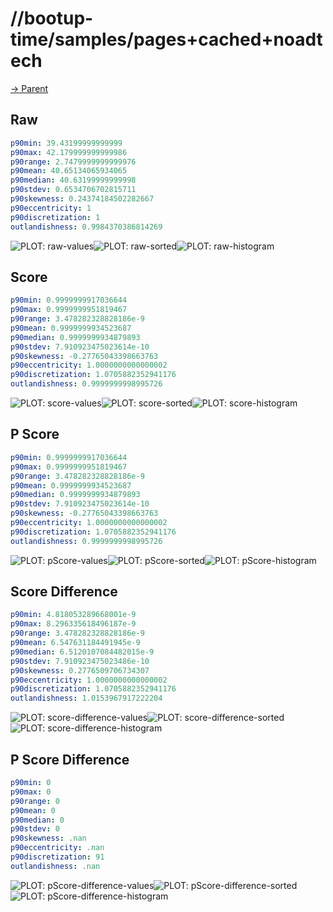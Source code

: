 
# //bootup-time/samples/pages+cached+noadtech

[→ Parent](../..)


## Raw


```yaml
p90min: 39.43199999999999
p90max: 42.179999999999986
p90range: 2.7479999999999976
p90mean: 40.65134065934065
p90median: 40.63199999999998
p90stdev: 0.6534706702815711
p90skewness: 0.24374184502282667
p90eccentricity: 1
p90discretization: 1
outlandishness: 0.9984370386814269

```

![PLOT: raw-values](./raw/values.svg)![PLOT: raw-sorted](./raw/sorted.svg)![PLOT: raw-histogram](./raw/histogram.svg)
## Score


```yaml
p90min: 0.9999999917036644
p90max: 0.9999999951819467
p90range: 3.478282328828186e-9
p90mean: 0.9999999934523687
p90median: 0.9999999934879893
p90stdev: 7.910923475023614e-10
p90skewness: -0.27765043398663763
p90eccentricity: 1.0000000000000002
p90discretization: 1.0705882352941176
outlandishness: 0.9999999998995726

```

![PLOT: score-values](./score/values.svg)![PLOT: score-sorted](./score/sorted.svg)![PLOT: score-histogram](./score/histogram.svg)
## P Score


```yaml
p90min: 0.9999999917036644
p90max: 0.9999999951819467
p90range: 3.478282328828186e-9
p90mean: 0.9999999934523687
p90median: 0.9999999934879893
p90stdev: 7.910923475023614e-10
p90skewness: -0.27765043398663763
p90eccentricity: 1.0000000000000002
p90discretization: 1.0705882352941176
outlandishness: 0.9999999998995726

```

![PLOT: pScore-values](./pScore/values.svg)![PLOT: pScore-sorted](./pScore/sorted.svg)![PLOT: pScore-histogram](./pScore/histogram.svg)
## Score Difference


```yaml
p90min: 4.818053289668001e-9
p90max: 8.296335618496187e-9
p90range: 3.478282328828186e-9
p90mean: 6.547631184491945e-9
p90median: 6.5120107084482015e-9
p90stdev: 7.910923475023486e-10
p90skewness: 0.2776509706734307
p90eccentricity: 1.0000000000000002
p90discretization: 1.0705882352941176
outlandishness: 1.0153967917222204

```

![PLOT: score-difference-values](./score-difference/values.svg)![PLOT: score-difference-sorted](./score-difference/sorted.svg)![PLOT: score-difference-histogram](./score-difference/histogram.svg)
## P Score Difference


```yaml
p90min: 0
p90max: 0
p90range: 0
p90mean: 0
p90median: 0
p90stdev: 0
p90skewness: .nan
p90eccentricity: .nan
p90discretization: 91
outlandishness: .nan

```

![PLOT: pScore-difference-values](./pScore-difference/values.svg)![PLOT: pScore-difference-sorted](./pScore-difference/sorted.svg)![PLOT: pScore-difference-histogram](./pScore-difference/histogram.svg)